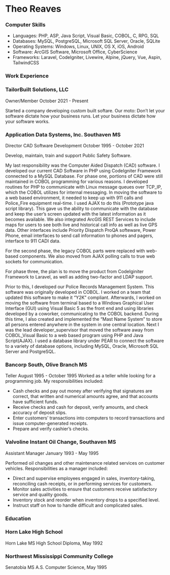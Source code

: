 # Theo Reaves

### Computer Skills
* Languages: PHP, ASP, Java Script, Visual Basic, COBOL, C, RPG, SQL
* Databases: MySQL, PostgreSQL, Microsoft SQL Server, Oracle, SQLite
* Operating Systems: Windows, Linux, UNIX, OS X, iOS, Android
* Software: ArcGIS Software, Microsoft Office, CyberScience
* Frameworks: Laravel, CodeIgniter, Livewire, Alpine, jQuery, Vue, Aspin, TailwindCSS

### Work Experience
### TailorBuilt Solutions, LLC
Owner/Member
October 2021 - Present

Started a company developing custom built softare.  Our moto: Don’t let your software dictate how your business runs. Let your business dictate how your software works.  

### Application Data Systems, Inc. Southaven MS
Director 
CAD Software Development 
October 1995 - October 2021 

Develop, maintain, train and support Public Safety Software.

My last responsibility was the Computer Aided Dispatch (CAD) software. I developed our current CAD Software in PHP using CodeIgniter Framework connected to a MySQL Database.  For phase one,  portions of CAD were still maintained in COBOL programming for various reasons. I developed routines for PHP to communicate with Linux message queues over TCP_IP, which the COBOL utilizes for internal messaging. In moving the software to a web based environment, it needed to keep up with 911 calls and Police_Fire equipment real-time. I used AJAX to do this (Prototype java script library). This gave us the ability to communicate with the database and keep the user’s screen updated with the latest information as it becomes available.  We also integrated ArcGIS REST Services to include maps for users to see both live and historical call info as well as live GPS data.  Other interfaces include Priority Dispatch ProQA softeware, Power Phone,  email interfaces to send call information to phones and pagers, interface to 911 CADI data.

For the second phase, the legacy COBOL parts were replaced with web-based components.  We also moved from AJAX polling calls to true web sockets for communication.  

For phase three, the plan is to move the product from CodeIginiter Framework to Laravel, as well as adding two-factor and LDAP support.

Prior to this, I developed our Police Records Management System. This software was originally developed in COBOL. I worked on a team that updated this software to make it “Y2K” compliant. Afterwards, I worked on moving the software from terminal based to a Windows Graphical User Interface (GUI) using Visual Basic 5 as the front end and using libraries developed by a coworker, communicating to the COBOL backend. During this time, I also created and implemented the “Mast Name System” to store all persons entered anywhere in the system in one central location. Next I was the lead developer_supervisor that moved the software away from COBOL_Visual Basic to a web based program using PHP and Java Script(AJAX). I used a database library under PEAR to connect the software to a variety of database options, including MySQL, Oracle, Microsoft SQL Server and PostgreSQL.

### Bancorp South, Olive Branch MS
Teller 
August 1995 - October 1995 
Worked as a teller while looking for a programming job. My responsibilities included:
* Cash checks and pay out money after verifying that signatures are correct, that written and numerical amounts agree, and that accounts have sufficient funds.
* Receive checks and cash for deposit, verify amounts, and check accuracy of deposit slips.
* Enter customers’ transactions into computers to record transactions and issue computer-generated receipts.
* Prepare and verify cashier’s checks.

### Valvoline Instant Oil Change, Southaven MS
Assistant Manager 
January 1993 - May 1995 

Performed oil changes and other maintenance related services on customer vehicles. Responsibilities as a manager included:
* Direct and supervise employees engaged in sales, inventory-taking, reconciling cash receipts, or in performing services for customers.
* Monitor sales activities to ensure that customers receive satisfactory service and quality goods.
* Inventory stock and reorder when inventory drops to a specified level.
* Instruct staff on how to handle difficult and complicated sales.

### Education
### Horn Lake High School
Horn Lake MS
High School Diploma, May 1992 

### Northwest Mississippi Community College
Senatobia MS
A.S. Computer Science, May 1995 



<!--
**theoreaves/theoreaves** is a ✨ _special_ ✨ repository because its `README.md` (this file) appears on your GitHub profile.

Here are some ideas to get you started:

- 🔭 I’m currently working on ...
- 🌱 I’m currently learning ...
- 👯 I’m looking to collaborate on ...
- 🤔 I’m looking for help with ...
- 💬 Ask me about ...
- 📫 How to reach me: ...
- 😄 Pronouns: ...
- ⚡ Fun fact: ...
-->
